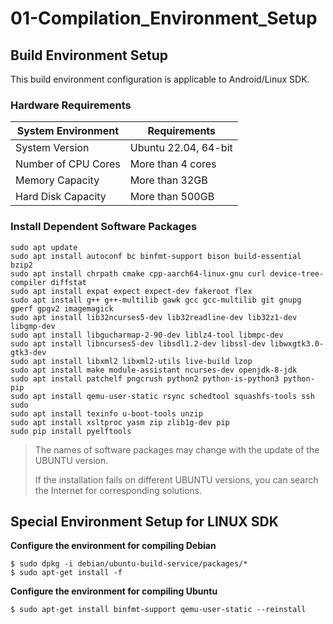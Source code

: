 # 01-Compilation_Environment_Setup

## Build Environment Setup

This build environment configuration is applicable to Android/Linux SDK.

### Hardware Requirements

| System Environment | Requirements |
| --------- | ----------------- |
| System Version | Ubuntu 22.04, 64-bit |
| Number of CPU Cores | More than 4 cores |
| Memory Capacity | More than 32GB |
| Hard Disk Capacity | More than 500GB |

### Install Dependent Software Packages

```
sudo apt update
sudo apt install autoconf bc binfmt-support bison build-essential bzip2
sudo apt install chrpath cmake cpp-aarch64-linux-gnu curl device-tree-compiler diffstat
sudo apt install expat expect expect-dev fakeroot flex
sudo apt install g++ g++-multilib gawk gcc gcc-multilib git gnupg gperf gpgv2 imagemagick
sudo apt install lib32ncurses5-dev lib32readline-dev lib32z1-dev libgmp-dev 
sudo apt install libgucharmap-2-90-dev liblz4-tool libmpc-dev
sudo apt install libncurses5-dev libsdl1.2-dev libssl-dev libwxgtk3.0-gtk3-dev 
sudo apt install libxml2 libxml2-utils live-build lzop
sudo apt install make module-assistant ncurses-dev openjdk-8-jdk 
sudo apt install patchelf pngcrush python2 python-is-python3 python-pip
sudo apt install qemu-user-static rsync schedtool squashfs-tools ssh sudo 
sudo apt install texinfo u-boot-tools unzip
sudo apt install xsltproc yasm zip zlib1g-dev pip
sudo pip install pyelftools
```

> The names of software packages may change with the update of the UBUNTU version.
>
> If the installation fails on different UBUNTU versions, you can search the Internet for corresponding solutions.

## Special Environment Setup for LINUX SDK

**Configure the environment for compiling Debian**

```
$ sudo dpkg -i debian/ubuntu-build-service/packages/*
$ sudo apt-get install -f
```

**Configure the environment for compiling Ubuntu**

```
$ sudo apt-get install binfmt-support qemu-user-static --reinstall
```
